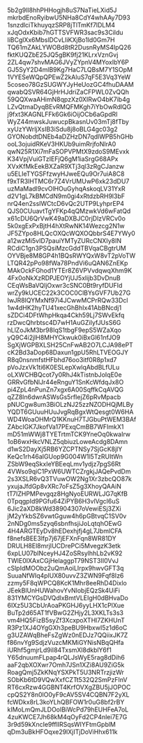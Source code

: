 5b2g9lI8hhPHHogjh8uS7NaTieLXid5J
mkrbdEnoRyibwU5NHa8CdY4whAAy7D93
1snzdlciTkhuyqzSRP8jTlTmKf7lDLM4
xJqOdxKbib7hGTTSVFWR3sac9s3Cildu
liBCglXx6MbslDCvLIiKXjBo1ld0Gm7H
TQ61mZAkLYWOBd8tR2DusnRyMS4IpQ26
fktKUQZbE25JQ5gBK9fj21KLrxVznGvj
2ZL4qw7shvMAG6JVyZYpnV4MYoxIbY6P
GJ5SyY2D4mlB9Kg7HaC7LQBsM7Y1SOpM
1VYESeWQpQPEwZ2kAluS7qF5E3Vq3YeW
5coseo78GzSUGWYJyHeUozGC4fhuDAAM
qwabQSVR64GjHrHJdriZaCFPWL0ZvQQh
59QQXwaAHimN8qpzXz0XIRwO4bK7ib4g
LZvQtmaDyqBEvRMQFMKgh7iYbOwRdlQG
j9fxt3KAGNLFFk6Gk6iOijOCb6aGpdRI
WyZ44mwskJuwucpBkasnUv03mTj8fTby
xyUzYWrljXsIB3iSdu8j8oBLG4gc03g2
GYONobdtDNEb4aDZHzDN7qdlWPB5hGHb
ooL3ojuidRKeV3HKUb9uimRrjfoNIrA0
qwN25R1Xi7mFaSOPVPMtX9zdoS9MEvxk
K34VpjVuiGTzIEFjQ6gM1iaSrgG68APx
XVxKfMkEekBXZaR9XTj3ql3zRgCJanzw
u5ELIeTYGSFfzwyHJweEQu9Or7uiA8C8
f9xTR3lHTMC6r7Z4VrUMUwP6xk23dDU7
uzMaMadl9cvOlHOuGyhqAskoqLV31YxR
d2V1gL7kBMCdN9m0gi4xRtdzbRH9l3bF
nrQ4en2ssIWCtcD6vQc2UTP9LyhprEP4
QJS0CUuavtTgYFKp4qQMzwkVd6wFatQd
x61cDU6QrVwK49aDXBJC0rjDlzVRCv0o
5k0xgExPxBjtH4hXtRwNK14Wezcg2N1w
JF5ZYpo8HLQcOXQcWQXOQbbrS4E7YWy0
a12wzMi5vID7pauiYMTyZURcCNXIy8IN
RCdiC1gn3PSQsiMzcGddTBVqaCBgtrUM
OYVBje8M8GP4h1BQsRWYQxW8vT2pVoTW
LTQR42pPo98fWa78PndVi6uQAN6ZnEKp
MAkOckFGhod1YTEr8Z6VPVvdqwqXhm9K
4Fx0oNkXzRDPJEOYjUJ5xlijb3DvDnuB
CEqWsBaVQIjOxwr3cSNC0Bt9ryfDUFId
wrZy9kUCEC22k3COC0ClBYsGVF7Ub27G
IwJR8IQYMxNf97i4JCwwMCPrRQw33Dcl
1w4dHK2hyTU41xecGhBhIx41AbBNcdj1
sZDCi4DFtWhpHkqa4Ckh59Lj7SWvEkfq
rzDwcQhrbtsc4D7wH1AuGZiIyfJUsS6G
hLlZoJkM3br98IqS1tbgF9epS5WZaXqo
yQ9C4i2jlH8MHYCkwuk0iBxGl61nfJO9
SgXjWGPBXLSH25CnFwAB2O7LCJA98ePT
cK2Bd3aDop68Daxun1gpU5RhLTVEOGJY
R8q0nsnmfstHFbhd76oo3itf0R8p1xd7
pVoJzxVk1ti6K0ESLepXwlqAbdBLfULu
oLXWCHBQcot7y0RhJ4kTistnbJoIqE0e
GRRvGfbNlJr44eRnguY1SnKcWfdqJx8O
pi4ZpL4nPunZn7xgx6A00SqffkCqAVQG
qZZ8ln6dwrASWsGs5rfIejZ6pRvMpacb
pNUCgw8um3BiOLzNJ25zzNZODHQjMLBy
YQDT6GUuuHUuJvgRqBgxWtQesgt0W6HA
WD4WoaOHMrQ1KKnuH7TJGbuPtWEM3BAf
ZAbcIGK7JkofVa17PExqCmBB7WFImkX1
mD51mWWj8TYETrtmTCK9YneOq0kwaIrw
1oB6wxHkcVNLZ5qbiuzLoweAcdg8DAmn
d1wS2DayXj5RB6YZCPTNSy7SjGcK8jlY
KeQc1rh46aIGUop9G004W1l5TzRUItWn
ZSbW9eqSkxIeYBEeqLmv1ydjz7pgS6Rt
4VWso9qiC1PxW6UWTCZrgkjJAQePvdDm
2s3XSLR6vQ3TVuwOW2Ng1Xr3zbcQO87k
yxujaJfdGp8vXRc7oFsZ5g3XhoyQAAiN
tT7IZHPMPevgqz8HgNyoEURWLJG7qKfB
0TpqgpId9PGfu64ZiPYB6H3vlVgcI6uS
6Jic2aXD8kWd38904307oVewiESj3ZXi
jM2yYkbSZ6vwtGguw4h6pGBtvqC1SV0v
2nNDg0ms5zyq6sbnfhsjiJoLqtqhOEwG
4H4ARGTEyDv8hEDexhjfj4gL7JbmlCFA
f8nefsBEE3lfp7j67jEFXnFqn8WR81DY
DRULH8El8mrjIUCDrePCi5MvegzK3etk
6xpLU07bINceyHJ4ZoSRsylhhLb2vK92
TWlE0IXAxCGjHelaggpT79NST3II0VvJ
cSlpIdMOObz2uQmAoiLIrpx9hwvGFT3q
SuuaNfWIq4plUX80uvvZ3ZWN9Fqf8Iz6
zzmy5F8qWPCQ8KcK1Mhr8eeRhD4Dixlo
JEekBlUnHUWahovYvNlobjEQzSk4UiFi
831YMCYGsDVQdlxBmtVLEIgH0dBHvaDo
6IXz5U3CbUrAoaPKGHJ6yyLHX1cPlXue
BuTp2d65AT1fVBwG2ZHjy2L3XKLTs3s3
vm4HQ5FizB5syZf3XcxpoXTHl7ZKHUnT
R3Pz1XJ4OYgGXh3peBU9HbxwI5z1d6oC
g3UZAWqBheFsZgWz0nEDJz7QQiixJK7Z
f86nvYg9SdjzVuzcMKMiGYNisNBqQHfa
iURhf5gmjrLd9iI84TxsmXl8dkblY6f1
Y65dnuumFLpap4rQLJsWyE5rag8dDih6
aaF2qbXOXwr7Omh7JSn1XZi8AU9ZiG5k
RoagQmj5ZkKNqYSXPkT5U3NRTrzjizWr
SObKb6tD9VQwXxfCZTt532Q2SmPzFInV
RT6cxRzw4GGBNT4KrfOVXgZBU5jJOPOC
cpQS2Y8n0lO0yF9cAV5SV4CQBN7F2yXL
fcWDkx8rL3koYLhQBFOW1r0uG8bf2rBY
kIMoLmQmJLDOolBiWcPd79hEUHFeA7oL
4zuKWCE7Jh68kM4qOyFd2CP4nlei7E7G
3r9d59kXncIe9fflIRSqsWIYFtmGpblM
qDm3uBkHFOqxe29lXjITjDoViHhx611k
